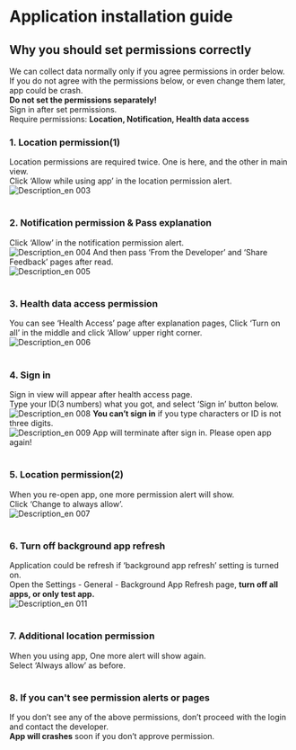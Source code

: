 # Application installation guide
## Why you should set permissions correctly
We can collect data normally only if you agree permissions in order below.<br>
If you do not agree with the permissions below, or even change them later, app could be crash.<br>
**Do not set the permissions separately!**<br>
Sign in after set permissions.<br>
Require permissions: **Location, Notification, Health data access**
### 1. Location permission(1)
Location permissions are required twice. One is here, and the other in main view.<br>
Click ‘Allow while using app’ in the location permission alert.
<br>
![Description_en 003](https://github.com/DHIGHSOUL/UbicompLab-KNIH_iOSDataCollection/assets/73047755/16876d93-9e21-48ad-a05d-46954bf423cf)
#
### 2. Notification permission & Pass explanation
Click ‘Allow’ in the notification permission alert.
<br>
![Description_en 004](https://github.com/DHIGHSOUL/UbicompLab-KNIH_iOSDataCollection/assets/73047755/7b5213d3-b9eb-4a02-bb4c-418ef4dab0ff)
And then pass ‘From the Developer’ and ‘Share Feedback’ pages after read.
<br>
![Description_en 005](https://github.com/DHIGHSOUL/UbicompLab-KNIH_iOSDataCollection/assets/73047755/74a37afb-c28c-4d31-95ab-52314f68350f)
#
### 3. Health data access permission
You can see ‘Health Access’ page after explanation pages, Click ‘Turn on all’ in the middle and click ‘Allow’ upper right corner.
<br>
![Description_en 006](https://github.com/DHIGHSOUL/UbicompLab-KNIH_iOSDataCollection/assets/73047755/c6832512-040e-448d-84c9-d95832fbcf6a)
#
### 4. Sign in
Sign in view will appear after health access page.<br>
Type your ID(3 numbers) what you got, and select  ‘Sign in’ button below.
<br>
![Description_en 008](https://github.com/DHIGHSOUL/UbicompLab-KNIH_iOSDataCollection/assets/73047755/08e4d77a-e954-4bbe-9ad9-636bd79e315e)
**You can’t sign in** if you type characters or ID is not three digits.
<br>
![Description_en 009](https://github.com/DHIGHSOUL/UbicompLab-KNIH_iOSDataCollection/assets/73047755/8d82f774-abaf-458b-8fda-ad3615a7cd32)
App will terminate after sign in. Please open app again!
#
### 5. Location permission(2)
When you re-open app, one more permission alert will show.<br>
Click ‘Change to always allow’.
<br>
![Description_en 007](https://github.com/DHIGHSOUL/UbicompLab-KNIH_iOSDataCollection/assets/73047755/d637ee60-16bc-4544-a5c7-df22c5f7a0f2)
#
### 6. Turn off background app refresh
Application could be refresh if ‘background app refresh’ setting is turned on.<br>
Open the Settings - General - Background App Refresh page, **turn off all apps, or only test app.**
<br>
![Description_en 011](https://github.com/DHIGHSOUL/UbicompLab-KNIH_iOSDataCollection/assets/73047755/15c76c4f-c22b-47e9-9631-40129d90559b)
#
### 7. Additional location permission
When you using app, One more alert will show again.<br>
Select ‘Always allow’ as before.
#
### 8. If you can't see permission alerts or pages
If you don’t see any of the above permissions, don’t proceed with the login and contact the developer.<br>
**App will crashes** soon if you don’t approve permission.
